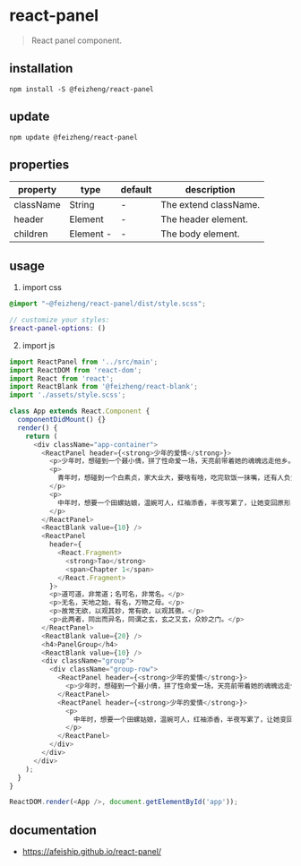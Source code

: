 # react-panel
> React panel component.

## installation
```shell
npm install -S @feizheng/react-panel
```

## update
```shell
npm update @feizheng/react-panel
```

## properties
| property  | type      | default | description           |
| --------- | --------- | ------- | --------------------- |
| className | String    | -       | The extend className. |
| header    | Element   | -       | The header element.   |
| children  | Element - | -       | The body element.     |

## usage
1. import css
  ```scss
  @import "~@feizheng/react-panel/dist/style.scss";

  // customize your styles:
  $react-panel-options: ()
  ```
2. import js
  ```js
  import ReactPanel from '../src/main';
  import ReactDOM from 'react-dom';
  import React from 'react';
  import ReactBlank from '@feizheng/react-blank';
  import './assets/style.scss';

  class App extends React.Component {
    componentDidMount() {}
    render() {
      return (
        <div className="app-container">
          <ReactPanel header={<strong>少年的爱情</strong>}>
            <p>少年时，想碰到一个聂小倩，拼了性命爱一场，天亮前带着她的魂魄远走他乡。</p>
            <p>
              青年时，想碰到一个白素贞，家大业大，要啥有啥，吃完软饭一抹嘴，还有人负责把她关进雷峰塔。
            </p>
            <p>
              中年时，想要一个田螺姑娘，温婉可人，红袖添香，半夜写累了，让她变回原形，加干辣椒、花椒、姜、蒜片爆炒，淋入香油，起锅装盘。
            </p>
          </ReactPanel>
          <ReactBlank value={10} />
          <ReactPanel
            header={
              <React.Fragment>
                <strong>Tao</strong>
                <span>Chapter 1</span>
              </React.Fragment>
            }>
            <p>道可道，非常道；名可名，非常名。</p>
            <p>无名，天地之始，有名，万物之母。</p>
            <p>故常无欲，以观其妙，常有欲，以观其徼。</p>
            <p>此两者，同出而异名，同谓之玄，玄之又玄，众妙之门。</p>
          </ReactPanel>
          <ReactBlank value={20} />
          <h4>PanelGroup</h4>
          <ReactBlank value={10} />
          <div className="group">
            <div className="group-row">
              <ReactPanel header={<strong>少年的爱情</strong>}>
                <p>少年时，想碰到一个聂小倩，拼了性命爱一场，天亮前带着她的魂魄远走他乡。</p>
              </ReactPanel>
              <ReactPanel header={<strong>少年的爱情</strong>}>
                <p>
                  中年时，想要一个田螺姑娘，温婉可人，红袖添香，半夜写累了，让她变回原形，加干辣椒、花椒、姜、蒜片爆炒，淋入香油，起锅装盘。
                </p>
              </ReactPanel>
            </div>
          </div>
        </div>
      );
    }
  }

  ReactDOM.render(<App />, document.getElementById('app'));
  ```

## documentation
- https://afeiship.github.io/react-panel/
